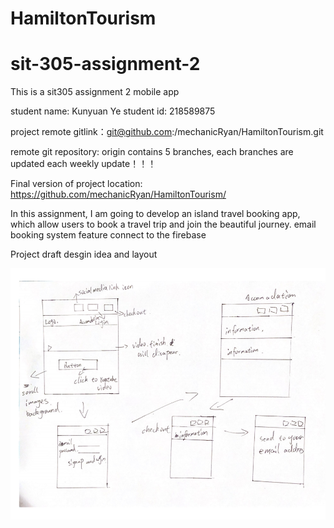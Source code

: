 # HamiltonTourism

# sit-305-assignment-2

This is a sit305 assignment 2 mobile app

student name: Kunyuan Ye student id: 218589875

project remote gitlink：git@github.com:/mechanicRyan/HamiltonTourism.git

remote git repository: origin contains 5 branches, each branches are updated each weekly update！！！

Final version of project location: https://github.com/mechanicRyan/HamiltonTourism/

In this assignment, I am going to develop an island travel booking app, which allow users to book a travel trip and join the beautiful journey. email booking system feature connect to the firebase

Project draft desgin idea and layout

![](微信图片_20200531234710.png)
